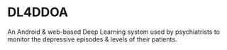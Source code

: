 # DL4DDOA
An Android &amp; web-based Deep Learning system used by psychiatrists to monitor the depressive episodes &amp; levels of their patients.
